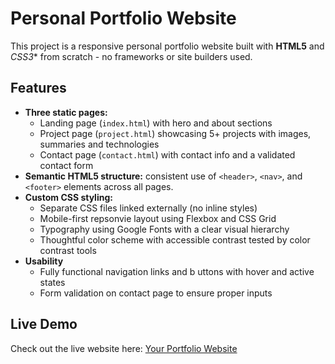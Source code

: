 # Personal Portfolio Website 

This project is a responsive personal portfolio website built with **HTML5** and *CSS3** from scratch - no frameworks or site builders used. 

## Features
- **Three static pages:**
  - Landing page (`index.html`) with hero and about sections
  - Project page (`project.html`) showcasing 5+ projects with images, summaries and technologies
  - Contact page (`contact.html`) with contact info and a validated contact form
- **Semantic HTML5 structure:** consistent use of `<header>`, `<nav>`, and `<footer>` elements across all pages.
- **Custom CSS styling:**
  - Separate CSS files linked externally (no inline styles)
  - Mobile-first repsonvie layout using Flexbox and CSS Grid
  - Typography using Google Fonts with a clear visual hierarchy
  - Thoughtful color scheme with accessible contrast tested by color contrast tools
- **Usability**
  - Fully functional navigation links and b uttons with hover and active states
  - Form validation on contact page to ensure proper inputs

## Live Demo 

Check out the live website here: [Your Portfolio Website](https://webpages.charlotte.edu/sramdial/itis3135/ramdial-samuel-project1/)
